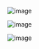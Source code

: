 ![image](https://github.com/user-attachments/assets/85e301a1-edca-459f-a45d-f44d7c3eaa57)

![image](https://github.com/user-attachments/assets/794ea099-1ce9-418f-8a26-c41f4fc4a739)

![image](https://github.com/user-attachments/assets/7053866d-ee96-4e1b-9d78-f02a322e5cbf)



